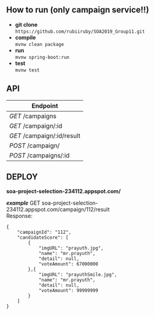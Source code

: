 
## **How to run**  (only campaign service!!)

 - **git clone**<br>
 `https://github.com/rubiiruby/SOA2019_Group11.git`
 - **compile**<br>
 `mvnw clean package`
 - **run**<br>
 `mvnw spring-boot:run`
 - **test**<br>
 `mvnw test`

## **API**
| Endpoint | 
|--|
| *GET*    /campaigns |
| *GET*    /campaign/:id |
| *GET*    /campaign/:id/result | 
| *POST*   /campaign/|
| *POST*   /campaigns/:id|


## **DEPLOY**

**soa-project-selection-234112.appspot.com/**

***example***
GET soa-project-selection-234112.appspot.com/campaign/112/result <br>
Response:

    {
        "campaignId": "112",
        "candidateScore": [
            {
                "imgURL": "prayuth.jpg",
                "name": "mr.prayuth",
                "detail": null,
                "voteAmount": 67000000
            },{
                "imgURL": "prayuthSmile.jpg",
                "name": "mr.prayuth",
                "detail": null,
                "voteAmount": 99999999
            }
        ]
    }

